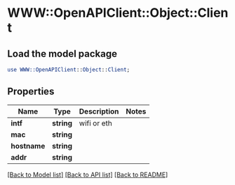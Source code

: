 # WWW::OpenAPIClient::Object::Client

## Load the model package
```perl
use WWW::OpenAPIClient::Object::Client;
```

## Properties
Name | Type | Description | Notes
------------ | ------------- | ------------- | -------------
**intf** | **string** | wifi or eth | 
**mac** | **string** |  | 
**hostname** | **string** |  | 
**addr** | **string** |  | 

[[Back to Model list]](../README.md#documentation-for-models) [[Back to API list]](../README.md#documentation-for-api-endpoints) [[Back to README]](../README.md)


